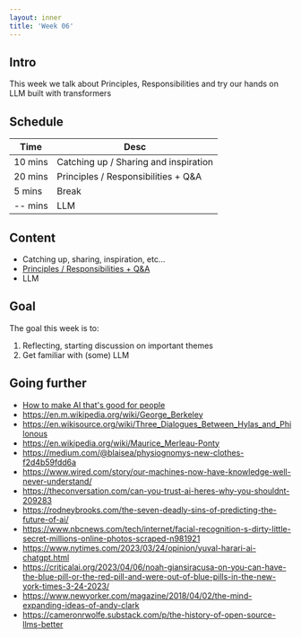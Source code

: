 ```yaml
---
layout: inner
title: 'Week 06'
---
```


## Intro

This week we talk about Principles, Responsibilities and try our hands on LLM built with transformers

## Schedule

| Time    | Desc                                  |
| ------- | ------------------------------------- |
| 10 mins | Catching up / Sharing and inspiration |
| 20 mins | Principles / Responsibilities + Q&A   |
| 5 mins  | Break                                 |
| -- mins | LLM                                   |

## Content

- Catching up, sharing, inspiration, etc...
- [Principles / Responsibilities + Q&A](https://digitalideation.github.io/digcre_h2301/slides/week06.html)
- LLM

## Goal

The goal this week is to:

1. Reflecting, starting discussion on important themes
2. Get familiar with (some) LLM

## Going further

- [How to make AI that's good for people](../resources/How%20to%20Make%20AI.md)
- https://en.m.wikipedia.org/wiki/George_Berkeley
- https://en.wikisource.org/wiki/Three_Dialogues_Between_Hylas_and_Philonous
- https://en.wikipedia.org/wiki/Maurice_Merleau-Ponty
- https://medium.com/@blaisea/physiognomys-new-clothes-f2d4b59fdd6a
- https://www.wired.com/story/our-machines-now-have-knowledge-well-never-understand/
- https://theconversation.com/can-you-trust-ai-heres-why-you-shouldnt-209283
- https://rodneybrooks.com/the-seven-deadly-sins-of-predicting-the-future-of-ai/
- https://www.nbcnews.com/tech/internet/facial-recognition-s-dirty-little-secret-millions-online-photos-scraped-n981921
- https://www.nytimes.com/2023/03/24/opinion/yuval-harari-ai-chatgpt.html
- https://criticalai.org/2023/04/06/noah-giansiracusa-on-you-can-have-the-blue-pill-or-the-red-pill-and-were-out-of-blue-pills-in-the-new-york-times-3-24-2023/
- https://www.newyorker.com/magazine/2018/04/02/the-mind-expanding-ideas-of-andy-clark
- https://cameronrwolfe.substack.com/p/the-history-of-open-source-llms-better
